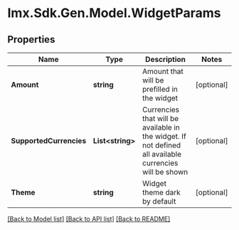 # Imx.Sdk.Gen.Model.WidgetParams

## Properties

Name | Type | Description | Notes
------------ | ------------- | ------------- | -------------
**Amount** | **string** | Amount that will be prefilled in the widget | [optional] 
**SupportedCurrencies** | **List&lt;string&gt;** | Currencies that will be available in the widget. If not defined all available currencies will be shown | [optional] 
**Theme** | **string** | Widget theme dark by default | [optional] 

[[Back to Model list]](../README.md#documentation-for-models) [[Back to API list]](../README.md#documentation-for-api-endpoints) [[Back to README]](../README.md)

